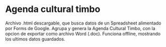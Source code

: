 # Agenda cultural timbo
Archivo .html descargable, que busca datos de un Spreadsheet alimentado por Forms de Google. 
Agrupa y genera la Agenda Cultural Timbo, con la opcion de exportar como archivo Word (.doc).
Funciona offline, mostrando los ultimos datos guardados.
